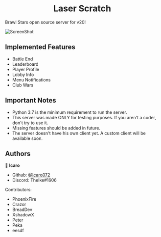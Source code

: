 <h1 align="center">Laser Scratch</h1>

Brawl Stars open source server for v20!


![ScreenShot](https://cdn.discordapp.com/attachments/914412016100315187/915434728625152030/Screenshot_20211130-235016.png) 


## Implemented Features
  - Battle End
  - Leaderboard
  - Player Profile
  - Lobby Info
  - Menu Notifications
  - Club Wars


## Important Notes
  - Python 3.7 is the minimum requirement to run the server.
  - This server was made ONLY for testing purposes. If you aren't a coder, don't try to use it.
  - Missing features should be added in future.
  - The server doesn't have his own client yet. A custom client will be available soon.


## Authors
👤 **Icaro**
* Github: [@Icaro072](https://github.com/Icaro072)
* Discord: TheIke#1606


Contributors:
- PhoenixFire
- Crazor
- BreadDev
- XshadowX
- Peter
- Peka
- eesdf
